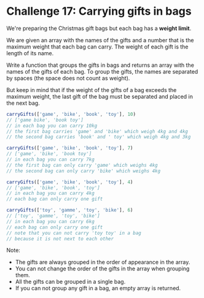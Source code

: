# Challenge 17: Carrying gifts in bags

We're preparing the Christmas gift bags but each bag has a **weight limit**.

We are given an array with the names of the gifts and a number that is the maximum weight that each bag can carry. The weight of each gift is the length of its name.

Write a function that groups the gifts in bags and returns an array with the names of the gifts of each bag. To group the gifts, the names are separated by spaces (the space does not count as weight).

But keep in mind that if the weight of the gifts of a bag exceeds the maximum weight, the last gift of the bag must be separated and placed in the next bag.

```javascript
carryGifts(['game', 'bike', 'book', 'toy'], 10)
// ['game bike', 'book toy']
// in each bag you can carry 10kg
// the first bag carries 'game' and 'bike' which weigh 4kg and 4kg
// the second bag carries 'book' and ' toy' which weigh 4kg and 3kg

carryGifts(['game', 'bike', 'book', 'toy'], 7)
// ['game', 'bike', 'book toy']
// in each bag you can carry 7kg
// the first bag can only carry 'game' which weighs 4kg
// the second bag can only carry 'bike' which weighs 4kg

carryGifts(['game', 'bike', 'book', 'toy'], 4)
// ['game', 'bike', 'book', 'toy']
// in each bag you can carry 4kg
// each bag can only carry one gift

carryGifts(['toy', 'gamme', 'toy', 'bike'], 6)
// ['toy', 'gamme', 'toy', 'bike']
// in each bag you can carry 6kg
// each bag can only carry one gift
// note that you can not carry 'toy toy' in a bag
// because it is not next to each other
```

Note:
- The gifts are always grouped in the order of appearance in the array.
- You can not change the order of the gifts in the array when grouping them.
- All the gifts can be grouped in a single bag.
- If you can not group any gift in a bag, an empty array is returned.
